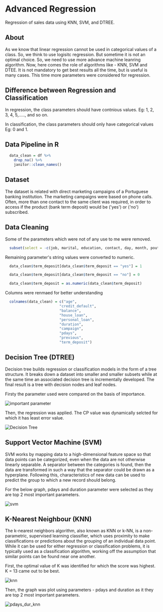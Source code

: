 
# Advanced Regression

Regression of sales data using KNN, SVM, and DTREE.

## About

As we know that linear regression cannot be used in categorical values of a class. So, we think to use logisitc regression.
But sometime it is not an optimal choice. So, we need to use more advance machine leanring algorithm. Now, here comes the role of algorithms like - KNN, SVM and DTEE.
It is not mandatory to get best results all the time, but is useful is many cases. This time more parameters were considered for regression.

## Difference between Regression and Classification

In regression, the class parameters should have contnious values. Eg: 1, 2, 3, 4, 5,....., and so on.

In classification, the class parameters should only have categorical values Eg: 0 and 1.

## Data Pipeline in R

```r
  data_clean = df %>%
    drop_na() %>%
    janitor::clean_names()
```

## Dataset

The dataset is related with direct marketing campaigns of a Portuguese banking institution. The marketing campaigns were based on phone calls. Often, more than one contact to the same client was required, in order to access if the product (bank term deposit) would be ('yes') or ('no') subscribed.

## Data Cleaning

Some of the parameters which were not of any use to me were removed.

```r
  subset(select = -c(job, marital, education, contact, day, month, poutcome))
```

Remaining parameter's string values were converted to numeric.

```r
  data_clean$term_deposit[data_clean$term_deposit == "yes"] = 1

  data_clean$term_deposit[data_clean$term_deposit == "no"] = 0

  data_clean$term_deposit = as.numeric(data_clean$term_deposit)
```

Columns were renmaed for better understanding

```r
  colnames(data_clean) = c("age",
                         "credit_default",
                         "balance",
                         "house_loan",
                         "personal_loan",
                         "duration",
                         "campaign",
                         "pdays",
                         "previous",
                         "term_deposit")
```

## Decision Tree (DTREE)

Decision tree builds regression or classification models in the form of a tree structure. It breaks down a dataset into smaller and smaller subsets while at the same time an associated decision tree is incrementally developed. The final result is a tree with decision nodes and leaf nodes.

Firsty the parameter used were compared on the basis of importance.

![important parameter](para_imp.png)

Then, the regression was applied. The CP value was dynamically selcted for which it has least error value.

![Decision Tree](dtree.png)

## Support Vector Machine (SVM)

SVM works by mapping data to a high-dimensional feature space so that data points can be categorized, even when the data are not otherwise linearly separable. A separator between the categories is found, then the data are transformed in such a way that the separator could be drawn as a hyperplane. Following this, characteristics of new data can be used to predict the group to which a new record should belong.

For the below graph, pdays and duration parameter were selected as they are top 2 most important parameters.

![svm](pdays_dur_svm.png)

## K-Nearest Neighbour (KNN)

The k-nearest neighbors algorithm, also known as KNN or k-NN, is a non-parametric, supervised learning classifier, which uses proximity to make classifications or predictions about the grouping of an individual data point. While it can be used for either regression or classification problems, it is typically used as a classification algorithm, working off the assumption that similar points can be found near one another.

First, the optimal value of K was identified for which the score was highest. K = 13 came out to be best.

![knn](optm_kvalue.png)

Then, the graph was plot using parameters - pdays and duration as it they are top 2 most important parameters.

![pdays_dur_knn](pdays_dur_knn.png)
